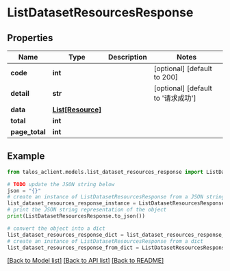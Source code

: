 # ListDatasetResourcesResponse


## Properties

Name | Type | Description | Notes
------------ | ------------- | ------------- | -------------
**code** | **int** |  | [optional] [default to 200]
**detail** | **str** |  | [optional] [default to '请求成功']
**data** | [**List[Resource]**](Resource.md) |  | 
**total** | **int** |  | 
**page_total** | **int** |  | 

## Example

```python
from talos_aclient.models.list_dataset_resources_response import ListDatasetResourcesResponse

# TODO update the JSON string below
json = "{}"
# create an instance of ListDatasetResourcesResponse from a JSON string
list_dataset_resources_response_instance = ListDatasetResourcesResponse.from_json(json)
# print the JSON string representation of the object
print(ListDatasetResourcesResponse.to_json())

# convert the object into a dict
list_dataset_resources_response_dict = list_dataset_resources_response_instance.to_dict()
# create an instance of ListDatasetResourcesResponse from a dict
list_dataset_resources_response_from_dict = ListDatasetResourcesResponse.from_dict(list_dataset_resources_response_dict)
```
[[Back to Model list]](../README.md#documentation-for-models) [[Back to API list]](../README.md#documentation-for-api-endpoints) [[Back to README]](../README.md)


